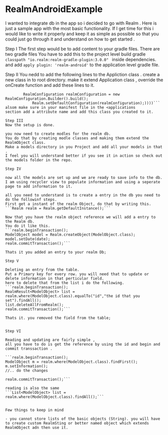 # RealmAndroidExample
I wanted to integrate db in the app so i decided to go with Realm . Here is just a sample app with the most basic functionality.
If I get time for this i would like to write it properly and keep it as simple as possible so that you could just go through it and understand on how to get started . 


Step I
The first step would be to add content to your gradle files.
There are two gradle files 
You have to add this to the project level build gradle
```classpath "io.realm:realm-gradle-plugin:3.0.0" ```
inside dependencies.
and add 
```apply plugin: 'realm-android'```
to the application level gradle file.

Step II
You nedd to add the following lines to the Appliction class .
create a new class in to root directory.
make it extend Application class , override the onCreate function and add these lines to it.
```Realm.init(this);
        RealmConfiguration realmConfiguration = new RealmConfiguration.Builder().build();
	        Realm.setDefaultConfiguration(realmConfiguration);))))```
alsom make sure in your manifest file in the <applications 
section add a attribute name and add this class you created to it.

Step III
Now the setup is done.

you now need to create modles for the realm db.
You do that by creating modle classes and making them extend the RealmObject class.
Make a models directory in you Project and add all your models in that .
I feel you will understand better if you see it in action so check out the models folder in the repo.

Step IV

now all the models are set up and we are ready to save info to the db.
I am using recycler view to populate information and using a seperate page to add information to it.

all you need to understand is to create a entry in the db you need to do the followinf steps.
First get a instant of the realm Object, do that by writing this.
```Realm realm = Realm.getDefaultInstance();```

Now that you have the realm object reference we will add a entry to the Realm db.
You do it like this.
```realm.beginTransaction();
ModelObject model = Realm.createObject(ModelObject.class);
model.setDate(date);
realm.commitTransaction();```

Thats it you added an entry to your realm Db;

Step V

Deleting an entry from the table.
Put a Primary key for every row. you will need that to update or delete information in that perticular field.
here to delete that from the list i do the following.
```realm.beginTransaction();
RealmResult<ModelObject> list = realm.where(ModelObject.class).equalTo("id","the id that you set").findAll();
list.deleteAllFromRealm();
realm.commitTransaction();```

Thats it. you removed the field from the table;


Step VI

Reading and updating are fairly simple , 
all you have to do is get the reference by using the id and begin and commit transsaction .

```realm.beginTransaction();
ModelObject m = realm.where(ModelObject.class).findFirst();
m.setInformation();
//.. do the changes 

realm.commitTransaction();```

reading is also the same 
```List<ModelObject> list = realm.where(ModelObject.class).findAll();```


Few things to keep in mind

- you cannot store lists of the basic objects (String). you will have to create custom RealmSting or better named object which extends RealmObject adn then use it.























